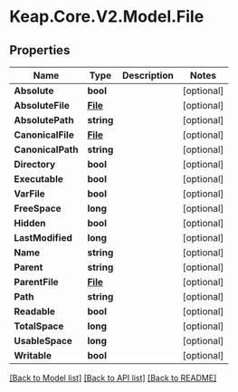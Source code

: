# Keap.Core.V2.Model.File

## Properties

Name | Type | Description | Notes
------------ | ------------- | ------------- | -------------
**Absolute** | **bool** |  | [optional] 
**AbsoluteFile** | [**File**](File.md) |  | [optional] 
**AbsolutePath** | **string** |  | [optional] 
**CanonicalFile** | [**File**](File.md) |  | [optional] 
**CanonicalPath** | **string** |  | [optional] 
**Directory** | **bool** |  | [optional] 
**Executable** | **bool** |  | [optional] 
**VarFile** | **bool** |  | [optional] 
**FreeSpace** | **long** |  | [optional] 
**Hidden** | **bool** |  | [optional] 
**LastModified** | **long** |  | [optional] 
**Name** | **string** |  | [optional] 
**Parent** | **string** |  | [optional] 
**ParentFile** | [**File**](File.md) |  | [optional] 
**Path** | **string** |  | [optional] 
**Readable** | **bool** |  | [optional] 
**TotalSpace** | **long** |  | [optional] 
**UsableSpace** | **long** |  | [optional] 
**Writable** | **bool** |  | [optional] 

[[Back to Model list]](../README.md#documentation-for-models) [[Back to API list]](../README.md#documentation-for-api-endpoints) [[Back to README]](../README.md)

